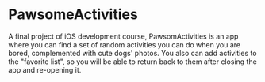 # PawsomeActivities
A final project of iOS development course, PawsomActivities is an app where you can find a set of random activities you can do when you are bored, complemented with cute dogs' photos. You also can add activities to the "favorite list", so you will be able to return back to them after closing the app and re-opening it.
